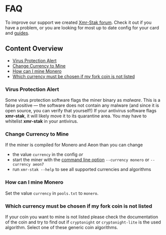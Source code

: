 # FAQ
To improve our support we created [Xmr-Stak forum](https://www.reddit.com/r/XmrStak). Check it out if you have a problem, or you are looking for most up to date config for your card and [guides](https://www.reddit.com/r/XmrStak/wiki/index).


## Content Overview
* [Virus Protection Alert](#virus-protection-alert)
* [Change Currency to Mine](#change-currency-to-mine)
* [How can I mine Monero](#how-can-i-mine-monero)
* [Which currency must be chosen if my fork coin is not listed](#which-currency-must-be-chosen-if-my-fork-coin-is-not-listed)

### Virus Protection Alert
Some virus protection software flags the miner binary as *malware*. This is a false positive — the software does not contain any malware (and since it is open source, you can verify that yourself!)
If your antivirus software flags **xmr-stak**, it will likely move it to its quarantine area. You may have to whitelist **xmr-stak** in your antivirus.

### Change Currency to Mine
If the miner is compiled for Monero and Aeon than you can change
 - the value `currency` in the config *or*
 - start the miner with the [command line option](usage.md) `--currency monero` or `--currency aeon7`
 - run `xmr-stak --help` to see all supported currencies and algorithms

### How can I mine Monero
Set the value `currency` in `pools.txt` to `monero`.

### Which currency must be chosen if my fork coin is not listed
If your coin you want to mine is not listed please check the documentation of the coin and try to find out if `cryptonight` or `cryptonight-lite` is the used algorithm.
Select one of these generic coin algorithms.


